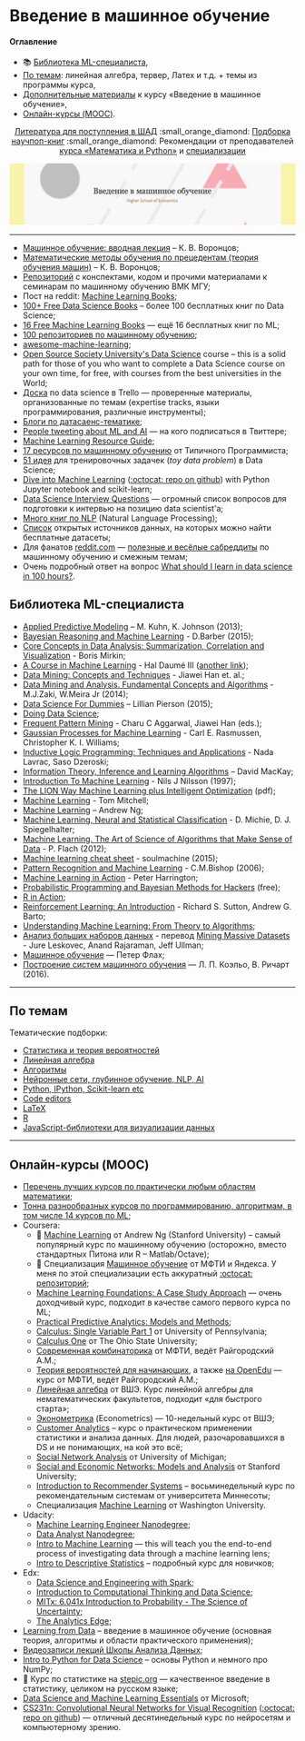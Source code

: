 # Введение в машинное обучение

#### Оглавление

* :books: [Библиотека ML-специалиста](#Библиотека-ml-специалиста),
* [По темам](#По-темам): линейная алгебра, тервер, Латех и т.д. + темы из программы курса,
* [Дополнительные материалы](/extra-course_materials.md) к курсу «Введение в машинное обучение»,
* [Онлайн-курсы (MOOC)](#Онлайн-курсы-mooc).

<p style="text-align: center;"><a href="https://gist.github.com/demidovakatya/873e4dd6f1c6652ac842">Литература для поступления в ШАД</a> :small_orange_diamond: <a href="https://bookmate.com/bookshelves/Nggk0rBi">Подборка научпоп-книг</a> :small_orange_diamond: Рекомендации от преподавателей <a href="https://github.com/demidovakatya/mashinnoye-obucheniye/tree/master/mathematics-and-python">курса «Математика и Python»</a> и <a href="/spec-recommendations.md">специализации</a></p>

[![header](/head.png)](https://www.coursera.org/learn/vvedenie-mashinnoe-obuchenie/)

----------------------------------------------------

* [Машинное обучение: вводная лекция](http://www.machinelearning.ru/wiki/images/f/fc/Voron-ML-Intro-slides.pdf) – К. В. Воронцов;
* [Математические методы обучения по прецедентам (теория обучения машин)](http://www.machinelearning.ru/wiki/images/6/6d/Voron-ML-1.pdf) – К. В. Воронцов;
* [Репозиторий](https://github.com/esokolov/ml-course-msu) с конспектами, кодом и прочими материалами к семинарам по машинному обучению ВМК МГУ;
* Пост на reddit: [Machine Learning Books](https://www.reddit.com/r/MachineLearning/comments/1jeawf/machine_learning_books/);
* [100+ Free Data Science Books](http://www.learndatasci.com/free-books/) – более 100 бесплатных книг по Data Science;
* [16 Free Machine Learning Books](https://hackerlists.com/free-machine-learning-books/) — ещё 16 бесплатных книг по ML;
* [100 репозиториев по машинному обучению](http://meta-guide.com/software-meta-guide/100-best-github-machine-learning);
* [awesome-machine-learning](https://github.com/josephmisiti/awesome-machine-learning);
* [Open Source Society University's Data Science](https://github.com/open-source-society/data-science) course – this is a solid path for those of you who want to complete a Data Science course on your own time, for free, with courses from the best universities in the World;
* [Доска](https://trello.com/b/rbpEfMld/data-science) по data science в Trello — проверенные материалы, организованные по темам (expertise tracks, языки программирования, различные инструменты);
* [Блоги по датасаенс-тематике](https://github.com/rushter/data-science-blogs);
* [People tweeting about ML and AI](http://blog.talla.com/2016/02/people-tweeting-about-machine-learning-and-ai/) — на кого подписаться в Твиттере;
* [Machine Learning Resource Guide](https://www.dropbox.com/s/z4f9oer4nkyu9tf/MachineLearningResourceGuide.pdf);
* [17 ресурсов по машинному обучению](http://tproger.ru/articles/free-programming-books/#machine-learning) от Типичного Программиста;
* [51 идея](https://www.quora.com/Data-Science/What-are-some-good-toy-problems-in-data-science/answer/Alex-Kamil) для тренировочных задачек (*toy data problem*) в Data Science;
* [Dive into Machine Learning](http://hangtwenty.github.io/dive-into-machine-learning/) ([:octocat: repo on github](https://github.com/hangtwenty/dive-into-machine-learning)) with Python Jupyter notebook and scikit-learn;
* [Data Science Interview Questions](http://www.itshared.org/2015/10/data-science-interview-questions.html) — огромный список вопросов для подготовки к интервью на позицию data scientist'а;
* [Много книг по NLP](https://www.dropbox.com/sh/b1c2ulwua9zy574/AACswS1E0IB9LdPDxQ6fexm4a?dl=0) (Natural Language Processing);
* [Список](/datasets.md) открытых источников данных, на которых можно найти бесплатные датасеты;
* Для фанатов [reddit.com](http://www.reddit.com) — [полезные и весёлые сабреддиты](/reddit.md) по машинному обучению и смежным темам;
* Очень подробный ответ на вопрос [What should I learn in data science in 100 hours?](https://www.quora.com/What-should-I-learn-in-data-science-in-100-hours/answer/Roman-Trusov).

## Библиотека ML-специалиста

* [Applied Predictive Modeling](http://www.springer.com/us/book/9781461468486) – M. Kuhn, K. Johnson (2013);
* [Bayesian Reasoning and Machine Learning](http://web4.cs.ucl.ac.uk/staff/D.Barber/textbook/181115.pdf) - D.Barber (2015);
* [Core Concepts in Data Analysis: Summarization, Correlation and Visualization](http://www.springer.com/us/book/9780857292865) - Boris Mirkin;
* [A Course in Machine Learning](http://www.e-booksdirectory.com/details.php?ebook=9395) - Hal Daumé III ([another link](http://ciml.info));
* [Data Mining: Concepts and Techniques](http://www.sciencedirect.com/science/book/9780123814791) - Jiawei Han et. al.;
* [Data Mining and Analysis. Fundamental Concepts and Algorithms](http://www.cs.rpi.edu/~zaki/PaperDir/DMABOOK.pdf) - M.J.Zaki, W.Meira Jr (2014);
* [Data Science For Dummies](https://www.geekbooks.me/book/view/data-science-for-dummies) – Lillian Pierson (2015);
* [Doing Data Science](http://shop.oreilly.com/product/0636920028529.do);
* [Frequent Pattern Mining](https://mail.google.com/mail/u/1/#inbox/1536859aae027538) - Charu C Aggarwal, Jiawei Han (eds.); 
* [Gaussian Processes for Machine Learning](http://www.e-booksdirectory.com/details.php?ebook=1774) - Carl E. Rasmussen, Christopher K. I. Williams;
* [Inductive Logic Programming: Techniques and Applications](http://www.e-booksdirectory.com/details.php?ebook=1105) - Nada Lavrac, Saso Dzeroski;
* [Information Theory, Inference and Learning Algorithms](http://www.inference.phy.cam.ac.uk/itila/book.html) – David MacKay;
* [Introduction To Machine Learning](http://www.e-booksdirectory.com/details.php?ebook=1117) - Nils J Nilsson (1997);
* [The LION Way Machine Learning plus Intelligent Optimization](http://1.oito.eu/The-LION-Way-Machine-Learning-plus-Intelligent-Optimization.pdf) (pdf);
* [Machine Learning](http://personal.disco.unimib.it/Vanneschi/McGrawHill_-_Machine_Learning_-Tom_Mitchell.pdf) - Tom Mitchell;
* [Machine Learning](http://www.mlyearning.org/) – Andrew Ng;
* [Machine Learning, Neural and Statistical Classification](http://www.e-booksdirectory.com/details.php?ebook=1118) - D. Michie, D. J. Spiegelhalter;
* [Machine Learning. The Art of Science of Algorithms that Make Sense of Data](http://www.amazon.com/Machine-Learning-Science-Algorithms-Sense/dp/1107422221/) - P. Flach (2012);
* [Machine learning cheat sheet](https://github.com/soulmachine/machine-learning-cheat-sheet/raw/master/machine-learning-cheat-sheet.pdf) - soulmachine (2015);
* [Pattern Recognition and Machine Learning](http://www.amazon.com/Pattern-Recognition-Learning-Information-Statistics/dp/0387310738/) - C.M.Bishop (2006);
* [Machine Learning in Action](https://www.manning.com/books/machine-learning-in-action) - Peter Harrington;
* [Probabilistic Programming and Bayesian Methods for Hackers](http://camdavidsonpilon.github.io/Probabilistic-Programming-and-Bayesian-Methods-for-Hackers/) (free);
* [R in Action](https://www.manning.com/books/r-in-action);
* [Reinforcement Learning: An Introduction](http://www.e-booksdirectory.com/details.php?ebook=1825) - Richard S. Sutton, Andrew G. Barto;
* [Understanding Machine Learning: From Theory to Algorithms](http://www.cs.huji.ac.il/%7Eshais/UnderstandingMachineLearning/copy.html);
* [Анализ больших наборов данных](http://dmkpress.com/catalog/computer/data/978-5-97060-190-7/) - перевод [Mining Massive Datasets](http://www.mmds.org/) - Jure Leskovec, Anand Rajaraman, Jeff Ullman;
* [Машинное обучение](https://www.dropbox.com/s/wkmoxtq0egzcoxc/Flach_P_Machine_Learning_RU.pdf) — Петер Флах;
* [Построение систем машинного обучения](https://vk.com/doc190970339_437111950) — Л. П. Коэльо, В. Ричарт (2016).

----------------------------------------------------

## По темам

Тематические подборки:

* [Статистика и теория вероятностей](/probability-statistics.md)
* [Линейная алгебра](/linalg.md)
* [Алгоритмы](/algorithms.md)
* [Нейронные сети, глубинное обучение, NLP, AI](/neural-nets.md)
* [Python, IPython, Scikit-learn etc](/python.md)
* [Code editors](/code-editors.md)
* [LaTeX](/latex.md)
* [R](/r.md)
* [JavaScript-библиотеки для визуализации данных](/js-libraries.md)

----------------------------------------------------

## Онлайн-курсы (MOOC)

* [Перечень лучших курсов по практически любым областям математики](https://www.quora.com/What-are-the-best-online-college-level-mathematics-courses);
* [Тонна разнообразных курсов по программированию, алгоритмам, в том числе 14 курсов по ML](https://github.com/prakhar1989/awesome-courses);
* Coursera:
  * :small_blue_diamond: [Machine Learning](https://www.coursera.org/learn/machine-learning) от Andrew Ng (Stanford University) – самый популярный курс по машинному обучению (осторожно, вместо стандартных Питона или R – Matlab/Octave);
  * :small_blue_diamond: Специализация [Машинное обучение](https://www.coursera.org/specializations/mashinnoye-obucheniye) от МФТИ и Яндекса. У меня по этой специализации есть аккуратный [:octocat: репозиторий](https://github.com/demidovakatya/mashinnoye-obucheniye);
  * [Machine Learning Foundations: A Case Study Approach](https://www.coursera.org/learn/ml-foundations/home/info) — очень доходчивый курс, подходит в качестве самого первого курса по ML;
  * [Practical Predictive Analytics: Models and Methods](https://www.coursera.org/learn/predictive-analytics/);
  * [Calculus: Single Variable Part 1](https://www.coursera.org/learn/single-variable-calculus) от University of Pennsylvania;
  * [Calculus One](https://www.coursera.org/learn/calculus1) от The Ohio State University;
  * [Современная комбинаторика](https://www.coursera.org/learn/modern-combinatorics) от МФТИ, ведёт Райгородский А.М.;
  * [Теория вероятностей для начинающих](https://www.coursera.org/learn/probability-theory-basics/home/info), а также [на OpenEdu](https://openedu.ru/course/mipt/PROBTH/) — курс от МФТИ, ведёт Райгородский А.М.;
  * [Линейная алгебра](https://www.coursera.org/course/linalg) от ВШЭ. Курс линейной алгебры для нематематических факультетов, подходит «для быстрого старта»;
  * [Эконометрика](https://www.coursera.org/learn/ekonometrika/) (Econometrics) — 10-недельный курс от ВШЭ;
  * [Customer Analytics](https://www.coursera.org/learn/wharton-customer-analytics) – курс о практическом применении статистики и анализа данных. Для людей, разочаровавшихся в DS и не понимающих, на кой это всё;
  * [Social Network Analysis](https://www.coursera.org/course/sna) от University of Michigan;
  * [Social and Economic Networks: Models and Analysis](https://www.coursera.org/course/networksonline) от Stanford University;
  * [Introduction to Recommender Systems](https://www.coursera.org/learn/recommender-systems) – восьминедельный курс по рекомендательным системам от университета Миннесоты;
  * Специализация [Machine Learning](https://www.coursera.org/specializations/machine-learning) от Washington University.
* Udacity:
  * [Machine Learning Engineer Nanodegree](https://www.udacity.com/course/machine-learning-engineer-nanodegree--nd009);
  * [Data Analyst Nanodegree](https://www.udacity.com/course/data-analyst-nanodegree--nd002);
  * [Intro to Machine Learning](https://www.udacity.com/courses/ud120) — this will teach you the end-to-end process of investigating data through a machine learning lens;
  * [Intro to Descriptive Statistics](https://www.udacity.com/courses/ud827) – подробный курс для новичков;
* Edx:
  * [Data Science and Engineering with Spark](https://www.edx.org/xseries/data-science-engineering-spark#courses);
  * [Introduction to Computational Thinking and Data Science](https://www.edx.org/course/introduction-computational-thinking-data-mitx-6-00-2x-3);
  * [MITx: 6.041x Introduction to Probability - The Science of Uncertainty](https://www.edx.org/course/introduction-probability-science-mitx-6-041x-1);
  * [The Analytics Edge](https://www.edx.org/course/analytics-edge-mitx-15-071x-2);
* [Learning from Data](https://work.caltech.edu/telecourse.html) – введение в машинное обучение (основная теория, алгоритмы и области практического применения);
* [Видеозаписи лекций Школы Анализа Данных](https://yandexdataschool.ru/edu-process/courses);
* [Intro to Python for Data Science](https://www.datacamp.com/courses/intro-to-python-for-data-science) – основы Python и немного про NumPy;
* :small_blue_diamond: Курс по статистике на [stepic.org](http://stepic.org) — качественное введение в статистику, целиком на русском языке;
* [Data Science and Machine Learning Essentials](https://mva.microsoft.com/en-US/training-courses/data-science-and-machine-learning-essentials-14100) от Microsoft;
* [CS231n: Convolutional Neural Networks for Visual Recognition](http://vision.stanford.edu/teaching/cs231n/) ([:octocat: repo on github](https://github.com/cs231n)) — отличный десятинедельный курс по нейросетям и компьютерному зрению.
